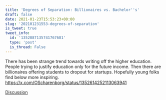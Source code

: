 ```yaml
---
title: 'Degrees of Separation: Billionaires vs. Bachelor''s'
draft: false
date: 2021-01-23T15:53:23+00:00
slug: '202101231553-degrees-of-separation'
is_tweet: true
tweet_info:
  id: '1352887135741767681'
  type: 'post'
  is_thread: False
---
```




There has been strange trend towards writing off the higher education. People trying to justify education only for the future income. Then there are billionaires offering students to dropout for startups. Hopefully young folks find below more inspiring. <https://x.com/OScharenborg/status/1352614252113063941>

[Discussion](https://x.com/sytelus/status/1352887135741767681)

